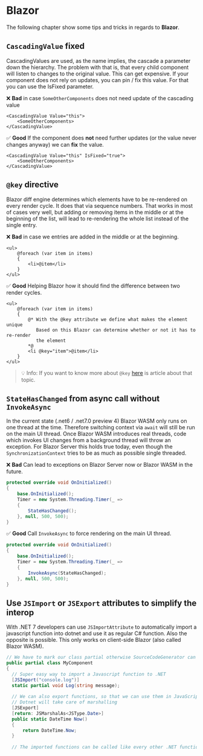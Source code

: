 # Blazor
The following chapter show some tips and tricks in regards to **Blazor**.

## `CascadingValue` fixed
CascadingValues are used, as the name implies, the cascade a parameter down the hierarchy. The problem with that is, that every child component will listen to changes to the original value. This can get expensive. If your component does not rely on updates, you can pin / fix this value. For that you can use the IsFixed parameter.

❌ **Bad** in case `SomeOtherComponents` does not need update of the cascading value
```razor
<CascadingValue Value="this">
    <SomeOtherComponents>
</CascadingValue>
```

✅ **Good** If the component does **not** need further updates (or the value never changes anyway) we can **fix** the value.
```razor
<CascadingValue Value="this" IsFixed="true">
    <SomeOtherComponents>
</CascadingValue>
```

## `@key` directive
Blazor diff engine determines which elements have to be re-rendered on every render cycle. It does that via sequence numbers. That works in most of cases very well, but adding or removing items in the middle or at the beginning of the list, will lead to re-rendering the whole list instead of the single entry. 

❌ **Bad** in case we entries are added in the middle or at the beginning.
```razor
<ul>
    @foreach (var item in items)
    {
        <li>@item</li>
    }
</ul>
```

✅ **Good** Helping Blazor how it should find the difference between two render cycles.
```razor
<ul>
    @foreach (var item in items)
    {
        @* With the @key attribute we define what makes the element unique
           Based on this Blazor can determine whether or not it has to re-render
           the element
        *@
        <li @key="item">@item</li>
    }
</ul>
```

> 💡 Info: If you want to know more about `@key` [here](https://steven-giesel.com/blogPost/a8772410-847d-4fe7-ba93-3e03ab7748c0) is article about that topic.

## `StateHasChanged` from async call without `InvokeAsync`
In the current state (.net6 / .net7.0 preview 4) Blazor WASM only runs on one thread at the time. Therefore switching context via `await` will still be run on the main UI thread. Once Blazor WASM introduces real threads, code which invokes UI changes from a background thread will throw an exception. For Blazor Server this holds true today, even though the `SynchronizationContext` tries to be as much as possible single threaded.

❌ **Bad** Can lead to exceptions on Blazor Server now or Blazor WASM in the future.
```csharp
protected override void OnInitialized()
{
    base.OnInitialized();
    Timer = new System.Threading.Timer(_ =>
    {
        StateHasChanged();
    }, null, 500, 500);
}
```

✅ **Good** Call `InvokeAsync` to force rendering on the main UI thread.
```csharp
protected override void OnInitialized()
{
    base.OnInitialized();
    Timer = new System.Threading.Timer(_ =>
    {
        InvokeAsync(StateHasChanged);
    }, null, 500, 500);
}
```

## Use `JSImport` or `JSExport` attributes to simplify the interop
With .NET 7 developers can use `JSImportAttribute` to automatically import a javascript function into dotnet and use it as regular C# function. Also the opposite is possible. This only works on client-side Blazor (also called Blazor WASM).

```csharp
// We have to mark our class partial otherwise SourceCodeGenerator can't add code
public partial class MyComponent
{
  // Super easy way to import a Javascript function to .NET
  [JSImport("console.log")]
  static partial void Log(string message);
  
  // We can also export functions, so that we can use them in JavaScript
  // Dotnet will take care of marshalling
  [JSExport]
  [return: JSMarshalAs<JSType.Date>]
  public static DateTime Now()
  {
      return DateTime.Now;
  }
  
  // The imported functions can be called like every other .NET function
```
